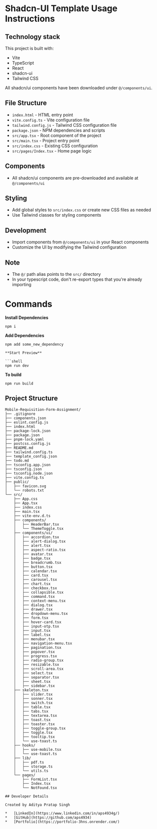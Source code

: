 # Shadcn-UI Template Usage Instructions

## Technology stack

This project is built with:

- Vite
- TypeScript
- React
- shadcn-ui
- Tailwind CSS

All shadcn/ui components have been downloaded under `@/components/ui`.

## File Structure

- `index.html` - HTML entry point
- `vite.config.ts` - Vite configuration file
- `tailwind.config.js` - Tailwind CSS configuration file
- `package.json` - NPM dependencies and scripts
- `src/app.tsx` - Root component of the project
- `src/main.tsx` - Project entry point
- `src/index.css` - Existing CSS configuration
- `src/pages/Index.tsx` - Home page logic

## Components

- All shadcn/ui components are pre-downloaded and available at `@/components/ui`

## Styling

- Add global styles to `src/index.css` or create new CSS files as needed
- Use Tailwind classes for styling components

## Development

- Import components from `@/components/ui` in your React components
- Customize the UI by modifying the Tailwind configuration

## Note

- The `@/` path alias points to the `src/` directory
- In your typescript code, don't re-export types that you're already importing

# Commands

**Install Dependencies**

```shell
npm i
```

**Add Dependencies**

```shell
npm add some_new_dependency

**Start Preview**

```shell
npm run dev
```

**To build**

```shell
npm run build
```

## Project Structure

```
Mobile-Requisition-Form-Assignment/
├── .gitignore
├── components.json
├── eslint.config.js
├── index.html
├── package-lock.json
├── package.json
├── pnpm-lock.yaml
├── postcss.config.js
├── README.md
├── tailwind.config.ts
├── template_config.json
├── todo.md
├── tsconfig.app.json
├── tsconfig.json
├── tsconfig.node.json
├── vite.config.ts
├── public/
│   ├── favicon.svg
│   └── robots.txt
└── src/
    ├── App.css
    ├── App.tsx
    ├── index.css
    ├── main.tsx
    ├── vite-env.d.ts
    ├── components/
    │   ├── HeaderBar.tsx
    │   └── ThemeToggle.tsx
    ├── components/ui/
    │   ├── accordion.tsx
    │   ├── alert-dialog.tsx
    │   ├── alert.tsx
    │   ├── aspect-ratio.tsx
    │   ├── avatar.tsx
    │   ├── badge.tsx
    │   ├── breadcrumb.tsx
    │   ├── button.tsx
    │   ├── calendar.tsx
    │   ├── card.tsx
    │   ├── carousel.tsx
    │   ├── chart.tsx
    │   ├── checkbox.tsx
    │   ├── collapsible.tsx
    │   ├── command.tsx
    │   ├── context-menu.tsx
    │   ├── dialog.tsx
    │   ├── drawer.tsx
    │   ├── dropdown-menu.tsx
    │   ├── form.tsx
    │   ├── hover-card.tsx
    │   ├── input-otp.tsx
    │   ├── input.tsx
    │   ├── label.tsx
    │   ├── menubar.tsx
    │   ├── navigation-menu.tsx
    │   ├── pagination.tsx
    │   ├── popover.tsx
    │   ├── progress.tsx
    │   ├── radio-group.tsx
    │   ├── resizable.tsx
    │   ├── scroll-area.tsx
    │   ├── select.tsx
    │   ├── separator.tsx
    │   ├── sheet.tsx
    │   ├── sidebar.tsx
    ├── skeleton.tsx
    │   ├── slider.tsx
    │   ├── sonner.tsx
    │   ├── switch.tsx
    │   ├── table.tsx
    │   ├── tabs.tsx
    │   ├── textarea.tsx
    │   ├── toast.tsx
    │   ├── toaster.tsx
    │   ├── toggle-group.tsx
    │   ├── toggle.tsx
    │   ├── tooltip.tsx
    │   └── use-toast.ts
    ├── hooks/
    │   ├── use-mobile.tsx
    │   └── use-toast.ts
    ├── lib/
    │   ├── pdf.ts
    │   ├── storage.ts
    │   └── utils.ts
    └── pages/
        ├── FormList.tsx
        ├── Index.tsx
        └── NotFound.tsx

## Developer Details

Created by Aditya Pratap Singh

*   [LinkedIn](https://www.linkedin.com/in/aps4934g/)
*   [GitHub](https://github.com/aps4934)
*   [Portfolio](https://portfolio-3hns.onrender.com/)
